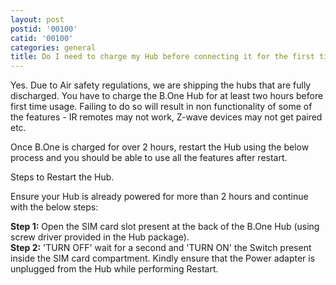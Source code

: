 ```yaml
---
layout: post
postid: '00100'
catid: '00100'
categories: general
title: Do I need to charge my Hub before connecting it for the first time?
---
```


Yes. Due to Air safety regulations, we are shipping the hubs that are fully discharged. You have to charge the B.One Hub for at least two hours before first time usage. Failing to do so will result in non functionality of some of the features - IR remotes may not work, Z-wave devices may not get paired etc.

Once B.One is charged for over 2 hours, restart the Hub using the below process and you should be able to use all the features after restart.

Steps to Restart the Hub.

Ensure your Hub is already powered for more than 2 hours and continue with the below steps:

**Step 1:** Open the SIM card slot present at the back of the B.One Hub (using screw driver provided in the Hub package).  
**Step 2:** 'TURN OFF' wait for a second and 'TURN ON' the Switch present inside the SIM card compartment. Kindly ensure that the Power adapter is unplugged from the Hub while performing Restart.